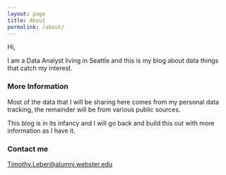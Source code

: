 ```yaml
---
layout: page
title: About
permalink: /about/
---
```


Hi,

I am a Data Analyst living in Seattle and this is my blog about data things that catch my interest.

### More Information

Most of the data that I will be sharing here comes from my personal data tracking, the remainder will be from various public sources.

This blog is in its infancy and I will go back and build this out with more information as I have it.

### Contact me

[Timothy.Leber@alumni.webster.edu](mailto:Timothy.Leber@alumni.webster.edu)